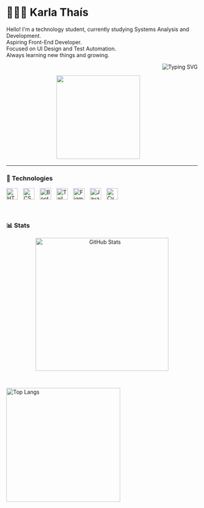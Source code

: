  # 👩🏻‍💻 Karla Thaís 

  Hello! I'm a technology student, currently studying Systems Analysis and Development.<br>
  Aspiring Front-End Developer.<br>
  Focused on UI Design and Test Automation.<br>
  Always learning new things and growing.<br>
  
 <p align="right">
  <img src="https://readme-typing-svg.demolab.com?font=VT323&size=28&pause=1000&color=EED6C4&width=500&height=70&lines=%22Life+imitates+art.%22" alt="Typing SVG">
 </p>

<p align="center">
  <img src="https://github.com/Anmol-Baranwal/Cool-GIFs-For-GitHub/assets/74038190/0db32290-c193-4b32-95dc-413ce9e446a5" width="220"/>
  &nbsp;&nbsp;&nbsp;&nbsp;
 </p>
 
---

### 🤖 Technologies

<p align="left">
  <img src="https://cdn.jsdelivr.net/gh/devicons/devicon@latest/icons/html5/html5-original.svg" title="HTML" alt="HTML" width="30px" style="padding-right: 10px;" />
  <img src="https://cdn.jsdelivr.net/gh/devicons/devicon@latest/icons/css3/css3-original.svg" title="CSS" alt="CSS" width="30px" style="padding-right: 10px;" />
  <img src="https://cdn.jsdelivr.net/gh/devicons/devicon@latest/icons/bootstrap/bootstrap-original.svg" title="Bootstrap" alt="Bootstrap" width="30px" style="padding-right: 10px;" />
  <img src="https://cdn.jsdelivr.net/gh/devicons/devicon@latest/icons/tailwindcss/tailwindcss-original.svg" title="Tailwind" alt="Tailwind" width="30px" style="padding-right: 10px;" />
  <img src="https://cdn.jsdelivr.net/gh/devicons/devicon@latest/icons/figma/figma-original.svg" title="Figma" alt="Figma" width="30px" style="padding-right: 10px;" />
  <img src="https://cdn.jsdelivr.net/gh/devicons/devicon@latest/icons/javascript/javascript-original.svg" title="JavaScript" alt="JavaScript" width="30px" style="padding-right: 10px;" />
  <img src="https://cdn.jsdelivr.net/gh/devicons/devicon@latest/icons/cypressio/cypressio-original.svg" title="Cypress" alt="Cypress" width="30px" style="padding-right: 10px;" />
</p>

<br/>

### 📊 Stats

<p align="center">
  <img 
    src="https://github-readme-stats.vercel.app/api?username=karlathais&show_icons=true&theme=dracula&include_all_commits=true&locale=en" 
    width="350" 
    alt="GitHub Stats"/>

  &nbsp;&nbsp;

  <img 
    src="https://github-readme-stats.vercel.app/api/top-langs/?username=karlathais&theme=dracula&layout=compact&custom_title=Tecnologias&langs_count=9" 
    width="300" 
    alt="Top Langs"/>
</p>






